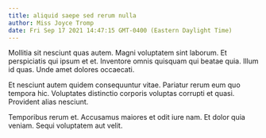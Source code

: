 ```yaml
---
title: aliquid saepe sed rerum nulla
author: Miss Joyce Tromp
date: Fri Sep 17 2021 14:47:15 GMT-0400 (Eastern Daylight Time)
---
```

Mollitia sit nesciunt quas autem. Magni voluptatem sint laborum. Et perspiciatis qui ipsum et et. Inventore omnis quisquam qui beatae quia. Illum id quas. Unde amet dolores occaecati.

 Et nesciunt autem quidem consequuntur vitae. Pariatur rerum eum quo tempora hic. Voluptates distinctio corporis voluptas corrupti et quasi. Provident alias nesciunt.

 Temporibus rerum et. Accusamus maiores et odit iure nam. Et dolor quia veniam. Sequi voluptatem aut velit.
